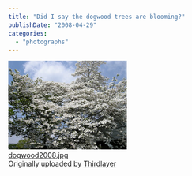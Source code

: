 ```yaml
---
title: "Did I say the dogwood trees are blooming?"
publishDate: "2008-04-29"
categories: 
  - "photographs"
---
```


[![](images/2453571792_5ca887270c_m.jpg)](http://www.flickr.com/photos/thirdlayer/2453571792/ "photo sharing")  
[dogwood2008.jpg](http://www.flickr.com/photos/thirdlayer/2453571792/)  
Originally uploaded by [Thirdlayer](http://www.flickr.com/people/thirdlayer/)
